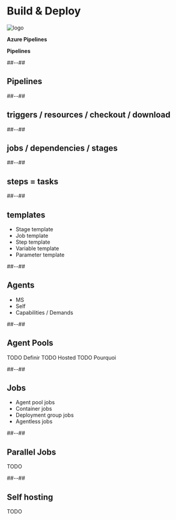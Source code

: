 <!-- .slide: class="transition bg-blue" -->
# Build & Deploy
![logo](./assets/images/services/pipelines/logo.svg)

**Azure Pipelines**

**Pipelines**

##--##
## Pipelines



##--##
## triggers / resources / checkout / download

##--##
## jobs / dependencies  / stages

##--##
## steps = tasks

##--##
## templates

- Stage template
- Job template
- Step template
- Variable template
- Parameter template

##--##
## Agents
- MS
- Self
- Capabilities / Demands

##--##
## Agent Pools
TODO Definir
TODO Hosted 
TODO Pourquoi


##--##
## Jobs

- Agent pool jobs
- Container jobs
- Deployment group jobs
- Agentless jobs


##--##
## Parallel Jobs
TODO 



##--##
## Self hosting
TODO 
